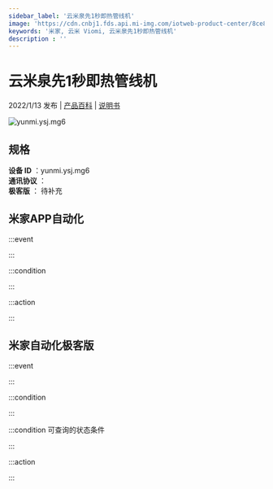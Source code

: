 ```yaml
---
sidebar_label: '云米泉先1秒即热管线机'
image: 'https://cdn.cnbj1.fds.api.mi-img.com/iotweb-product-center/8ce89080e6abc43939d14e94f7927de5_1639122651049.png?GalaxyAccessKeyId=AKVGLQWBOVIRQ3XLEW&Expires=9223372036854775807&Signature=esN81HSqHaLak4d1rMmwm5ol8ps='
keywords: '米家, 云米 Viomi, 云米泉先1秒即热管线机'
description : ''
---
```

# 云米泉先1秒即热管线机

2022/1/13 发布 | [产品百科](https://home.mi.com/webapp/content/baike/product/index.html?model=yunmi.ysj.mg6/) | [说明书](https://home.mi.com/views/introduction.html?model=yunmi.ysj.mg6&region=cn)

![yunmi.ysj.mg6](https://cdn.cnbj1.fds.api.mi-img.com/iotweb-product-center/8ce89080e6abc43939d14e94f7927de5_1639122651049.png?GalaxyAccessKeyId=AKVGLQWBOVIRQ3XLEW&Expires=9223372036854775807&Signature=esN81HSqHaLak4d1rMmwm5ol8ps=)

## 规格  
> 
**设备 ID** ：yunmi.ysj.mg6  
**通讯协议** ：  
**极客版**  ： 待补充 


## 米家APP自动化  

:::event  

:::

:::condition  

:::

:::action   

:::

## 米家自动化极客版  

:::event  

:::

:::condition  

:::

:::condition 可查询的状态条件  

:::

:::action  

:::

        
